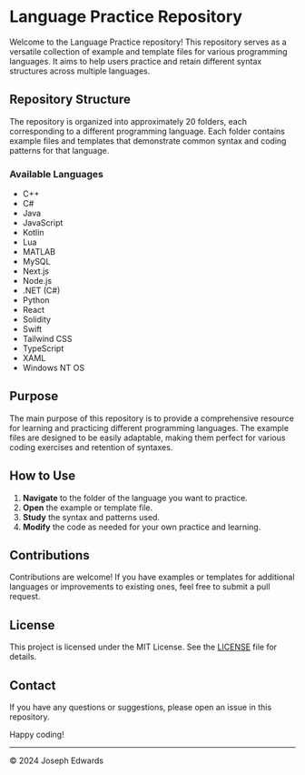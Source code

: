 # Language Practice Repository

Welcome to the Language Practice repository! This repository serves as a versatile collection of example and template files for various programming languages. It aims to help users practice and retain different syntax structures across multiple languages.

## Repository Structure

The repository is organized into approximately 20 folders, each corresponding to a different programming language. Each folder contains example files and templates that demonstrate common syntax and coding patterns for that language.

### Available Languages

- C++
- C#
- Java
- JavaScript
- Kotlin
- Lua
- MATLAB
- MySQL
- Next.js
- Node.js
- .NET (C#)
- Python
- React
- Solidity
- Swift
- Tailwind CSS
- TypeScript
- XAML
- Windows NT OS

## Purpose

The main purpose of this repository is to provide a comprehensive resource for learning and practicing different programming languages. The example files are designed to be easily adaptable, making them perfect for various coding exercises and retention of syntaxes.

## How to Use

1. **Navigate** to the folder of the language you want to practice.
2. **Open** the example or template file.
3. **Study** the syntax and patterns used.
4. **Modify** the code as needed for your own practice and learning.

## Contributions

Contributions are welcome! If you have examples or templates for additional languages or improvements to existing ones, feel free to submit a pull request.

## License

This project is licensed under the MIT License. See the [LICENSE](./LICENSE) file for details.

## Contact

If you have any questions or suggestions, please open an issue in this repository.

Happy coding!

---

© 2024 Joseph Edwards
